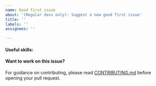 ```yaml
---
name: Good first issue
about: '(Regular devs only): Suggest a new good first issue'
title: ''
labels: ''
assignees: ''

---
```


<!-- Needs the label "good first issue" assigned manually before or after opening -->

<!-- A good first issue is an uncontroversial issue, that has a relatively unique and obvious solution -->

<!-- Motivate the issue and explain the solution briefly -->

#### Useful skills:

<!-- (For example, “C++11 std::thread”, “Qt5 GUI and async GUI design” or “basic understanding of Widecoin mining and the Widecoin Core RPC interface”.) -->

#### Want to work on this issue?

For guidance on contributing, please read [CONTRIBUTING.md](https://github.com/widecoin-project/widecoin/blob/master/CONTRIBUTING.md) before opening your pull request.
